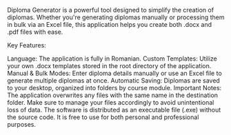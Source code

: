 Diploma Generator is a powerful tool designed to simplify the creation of diplomas. Whether you're generating diplomas manually or processing them in bulk via an Excel file, this application helps you create both .docx and .pdf files with ease.

Key Features:

Language: The application is fully in Romanian.
Custom Templates: Utilize your own .docx templates stored in the root directory of the application.
Manual & Bulk Modes: Enter diploma details manually or use an Excel file to generate multiple diplomas at once.
Automatic Saving: Diplomas are saved to your desktop, organized into folders by course module.
Important Notes:
The application overwrites any files with the same name in the destination folder. Make sure to manage your files accordingly to avoid unintentional loss of data.
The software is distributed as an executable file (.exe) without the source code. It is free to use for both personal and professional purposes.
